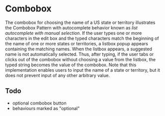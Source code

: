 # Combobox

The combobox for choosing the name of a US state or territory illustrates the Combobox Pattern with autocomplete behavior known as _list autocomplete with manual selection_. If the user types one or more characters in the edit box and the typed characters match the beginning of the name of one or more states or territories, a listbox popup appears containing the matching names. When the listbox appears, a suggested name is not automatically selected. Thus, after typing, if the user tabs or clicks out of the combobox without choosing a value from the listbox, the typed string becomes the value of the combobox. Note that this implementation enables users to input the name of a state or territory, but it does not prevent input of any other arbitrary value.

## Todo

- optional combobox button
- behaviours marked as "optional"
